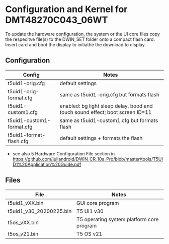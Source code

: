 # Configuration and Kernel for DMT48270C043_06WT

To update the hardware configuration, the system or the UI core files copy the respecitve file(s) to the DWIN_SET folder onto a compact flash card.
Insert card and boot the display to initiathe the download to display.

## Configuration

| Config                    | Notes                                                     |
| ------------------------- | --------------------------------------------------------- |
| t5uid1-orig.cfg           | default settings                                          |
| t5uid1-orig-format.cfg    | same as t5uid1-orig.cfg but formats flash                 |
| t5uid1-custom1.cfg        | enabled: bg light sleep delay, bood and touch sound effect; boot screen ID=11 |
| t5uid1-custom1-format.cfg | same as t5uid1-custom1.cfg but formats flash              |
| t5uid1-format-flash.cfg   | default settings + formats the flash                      |

* see also 5 Hardware Configuration File section in https://github.com/juliandroid/DWIN_CR_10s_Pro/blob/master/tools/T5UID1%20Application%20Guide.pdf

## Files

| File                    | Notes                                     |
| ----------------------- | ----------------------------------------- |
| t5uid1_vXX.bin          | GUI core program                          |
| t5uid1_v30_20200225.bin | T5 UI1 v30                                |
| t5os_vXX.bin            | T5 operating system platform core program |
| t5os_v21.bin            | T5 OS v21                                 |

